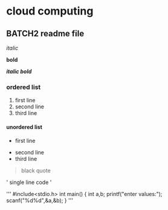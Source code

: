 # cloud computing
## BATCH2  readme file

*italic*

**bold**

***italic bold***

### ordered list
1. first line
2. second line
3. third line

#### unordered list
- first line
+ second line
+ third line

> black quote

' single line code '

'''
#include<stdio.h>
int main()
{
  int a,b;
  printf("enter values:");
  scanf("%d%d",&a,&b);
}
'''
